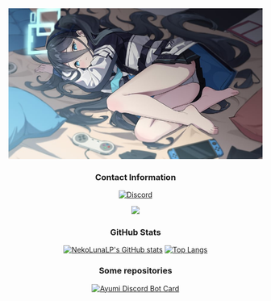 <div align="center">
  <img src="banner.png">

### Contact Information
[![Discord](https://img.shields.io/badge/Discord-NekoKekseLP%230001-5865F2?style=for-the-badge&logo=discord&logoColor=white)]()

<p align="center">
  <img src="https://lanyard.cnrad.dev/api/721111320472322172" />
</p>

### GitHub Stats
[![NekoLunaLP's GitHub stats](https://github-readme-stats.vercel.app/api?username=NekoLunaLP&show_icons=true&theme=react&border_color=ff9c19&hide_border=true)](https://github.com/NekoLunaLP) 
[![Top Langs](https://github-readme-streak-stats.herokuapp.com/?user=NekoLunaLP&theme=react&border=ff9c19&hide_border=true)](https://github.com/NekoLunaLP)

### Some repositories
[![Ayumi Discord Bot Card](https://github-readme-stats.vercel.app/api/pin/?username=NekoLunaLP&repo=Ayumi&show_icons=true&theme=react&border_color=ff9c19&hide_border=true)](https://github.com/NekoLunaLP/Ayumi)
</div>
